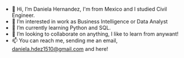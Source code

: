 - 👋 Hi, I’m Daniela Hernandez, I'm from Mexico and I studied Civil Engineer. 
- 👀 I’m interested in work as Business Intelligence or Data Analyst
- 🌱 I’m currently learning Python and SQL.
- 💞️ I’m looking to collaborate on anything, I like to learn from anywant!
- 📫 You can reach me, sending me an email, daniela.hdez1510@gmail.com and here!

<!---
DanielaHdzS/DanielaHdzS is a ✨ special ✨ repository because its `README.md` (this file) appears on your GitHub profile.
You can click the Preview link to take a look at your changes.
--->
